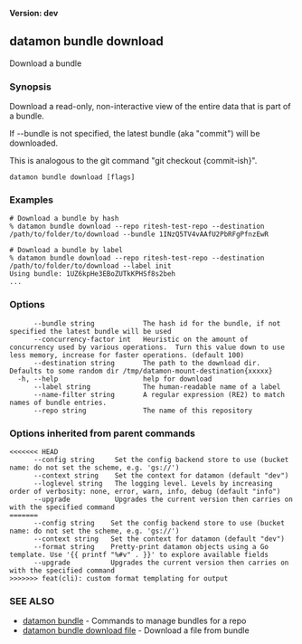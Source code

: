 **Version: dev**

## datamon bundle download

Download a bundle

### Synopsis

Download a read-only, non-interactive view of the entire data
that is part of a bundle.

If --bundle is not specified, the latest bundle (aka "commit") will be downloaded.

This is analogous to the git command "git checkout {commit-ish}".

```
datamon bundle download [flags]
```

### Examples

```
# Download a bundle by hash
% datamon bundle download --repo ritesh-test-repo --destination /path/to/folder/to/download --bundle 1INzQ5TV4vAAfU2PbRFgPfnzEwR

# Download a bundle by label
% datamon bundle download --repo ritesh-test-repo --destination /path/to/folder/to/download --label init
Using bundle: 1UZ6kpHe3EBoZUTkKPHSf8s2beh
...

```

### Options

```
      --bundle string            The hash id for the bundle, if not specified the latest bundle will be used
      --concurrency-factor int   Heuristic on the amount of concurrency used by various operations.  Turn this value down to use less memory, increase for faster operations. (default 100)
      --destination string       The path to the download dir. Defaults to some random dir /tmp/datamon-mount-destination{xxxxx}
  -h, --help                     help for download
      --label string             The human-readable name of a label
      --name-filter string       A regular expression (RE2) to match names of bundle entries.
      --repo string              The name of this repository
```

### Options inherited from parent commands

```
<<<<<<< HEAD
      --config string     Set the config backend store to use (bucket name: do not set the scheme, e.g. 'gs://')
      --context string    Set the context for datamon (default "dev")
      --loglevel string   The logging level. Levels by increasing order of verbosity: none, error, warn, info, debug (default "info")
      --upgrade           Upgrades the current version then carries on with the specified command
=======
      --config string    Set the config backend store to use (bucket name: do not set the scheme, e.g. 'gs://')
      --context string   Set the context for datamon (default "dev")
      --format string    Pretty-print datamon objects using a Go template. Use '{{ printf "%#v" . }}' to explore available fields
      --upgrade          Upgrades the current version then carries on with the specified command
>>>>>>> feat(cli): custom format templating for output
```

### SEE ALSO

* [datamon bundle](datamon_bundle.md)	 - Commands to manage bundles for a repo
* [datamon bundle download file](datamon_bundle_download_file.md)	 - Download a file from bundle

